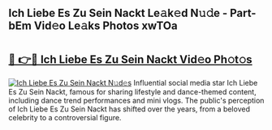 ## Ich Liebe Es Zu Sein Nackt Le𝚊k𝚎d N𝚞𝚍e - Part-bEm Vid𝚎o Le𝚊ks Photos xwTOa

# <h2><a href="http://fb6dof.evod.top/?m=Ich+Liebe+Es+Zu+Sein+Nackt">🔗 👉🔴 Ich Liebe Es Zu Sein Nackt Vid𝚎o Ph𝚘t𝚘s</a></h2>

[![Ich Liebe Es Zu Sein Nackt N𝚞d𝚎s](https://i.imgur.com/8V9OHl7.gif)](http://fb6dof.evod.top/?m=Ich+Liebe+Es+Zu+Sein+Nackt)
Influential social media star Ich Liebe Es Zu Sein Nackt, famous for sharing lifestyle and dance-themed content, including dance trend performances and mini vlogs. The public's perception of Ich Liebe Es Zu Sein Nackt has shifted over the years, from a beloved celebrity to a controversial figure. 
